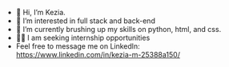 - 👋 Hi, I’m Kezia.
- 👀 I’m interested in full stack and back-end 
- 🌱 I’m currently brushing up my skills on python, html, and css.
- :woman_technologist: I am seeking internship opportunities
- Feel free to message me on Linkedln: https://www.linkedin.com/in/kezia-m-25388a150/


<!---
keziakandii/keziakandii is a ✨ special ✨ repository because its `README.md` (this file) appears on your GitHub profile.
You can click the Preview link to take a look at your changes.
--->
